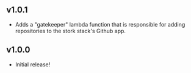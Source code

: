 ## v1.0.1

- Adds a "gatekeeper" lambda function that is responsible for adding repositories to the stork stack's Github app.

## v1.0.0

- Initial release!
